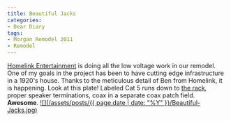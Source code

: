 ```yaml
---
title: Beautiful Jacks
categories:
- Dear Diary
tags:
- Morgan Remodel 2011
- Remodel
---
```


[Homelink Entertainment](http://homelinkentertainment.com/) is doing all the low voltage work in our remodel. One of my goals in the project has been to have cutting edge infrastructure in a 1920's house. Thanks to the meticulous detail of Ben from Homelink, it is happening. Look at this plate! Labeled Cat 5 runs down to [the rack](http://thingelstad.com/s/final-remodel-update-week-18/20111009-143930-0001/img), proper speaker terminations, coax in a separate coax patch field. **Awesome**.
[![](/assets/posts/{{ page.date | date: "%Y" }}/Beautiful-Jacks.jpg)](http://thingelstad.com/s/beautiful-jacks/beautiful-jacks/img)
